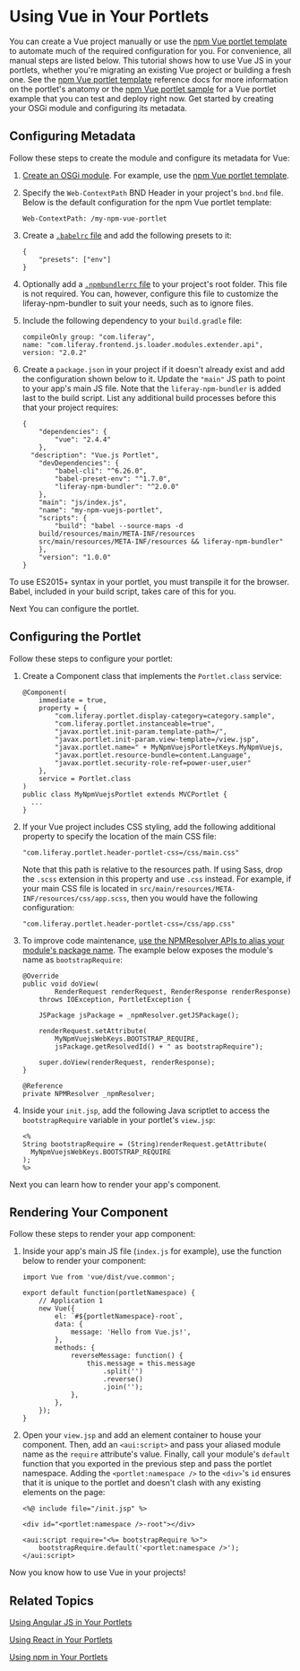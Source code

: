 # Using Vue in Your Portlets [](id=using-vue-in-your-portlets)

You can create a Vue project manually or use the [npm Vue portlet
template](/develop/reference/-/knowledge_base/7-1/npm-vue-js-portlet-template)
to automate much of the required configuration for you. For convenience, all
manual steps are listed below. This tutorial shows how to use Vue JS in your
portlets, whether you're migrating an existing Vue project or building a fresh
one. See the [npm Vue portlet
template](/develop/reference/-/knowledge_base/7-1/npm-vue-js-portlet-template)
reference docs for more information on the portlet's anatomy or the [npm Vue
portlet sample](/develop/reference/-/knowledge_base/7-1/vue-js-npm-portlet) for
a Vue portlet example that you can test and deploy right now. Get started by
creating your OSGi module and configuring its metadata. 

## Configuring Metadata [](id=configuring-metadata)

Follow these steps to create the module and configure its metadata for Vue:

1.  [Create an OSGi module](/develop/tutorials/-/knowledge_base/7-1/starting-module-development#creating-a-module). 
    For example, use the 
    [npm Vue portlet template](/develop/reference/-/knowledge_base/7-1/npm-vue-js-portlet-template). 

2.  Specify the `Web-ContextPath` BND Header in your project's `bnd.bnd` file. 
    Below is the default configuration for the npm Vue portlet template:

        Web-ContextPath: /my-npm-vue-portlet

3.  Create a 
    [`.babelrc` file](/develop/reference/-/knowledge_base/7-1/configuring-liferay-npm-bundler) 
    and add the following presets to it:

        {
        	"presets": ["env"]
        }

4.  Optionally add a 
    [`.npmbundlerrc` file](/develop/reference/-/knowledge_base/7-1/configuring-liferay-npm-bundler) 
    to your project's root folder. This file is not required. You can, however, 
    configure this file to customize the liferay-npm-bundler to suit your 
    needs, such as to ignore files. 

5.  Include the following dependency to your `build.gradle` file:

        compileOnly group: "com.liferay", 
        name: "com.liferay.frontend.js.loader.modules.extender.api", 
        version: "2.0.2"

6.  Create a `package.json` in your project if it doesn't already exist and add 
    the configuration shown below to it. Update the `"main"` JS path to point to 
    your app's main JS file. Note that the `liferay-npm-bundler` is added last 
    to the build script. List any additional build processes before this that 
    your project requires:

        {
        	"dependencies": {
        		"vue": "2.4.4"
        	},
          "description": "Vue.js Portlet",
        	"devDependencies": {
        		"babel-cli": "^6.26.0",
        		"babel-preset-env": "^1.7.0",
        		"liferay-npm-bundler": "^2.0.0"
        	},
        	"main": "js/index.js",
        	"name": "my-npm-vuejs-portlet",
        	"scripts": {
        		"build": "babel --source-maps -d 
            build/resources/main/META-INF/resources 
            src/main/resources/META-INF/resources && liferay-npm-bundler"
        	},
        	"version": "1.0.0"
        }

To use ES2015+ syntax in your portlet, you must transpile it for the browser. 
Babel, included in your build script, takes care of this for you. 

Next You can configure the portlet.

## Configuring the Portlet [](id=configuring-the-portlet)
 
Follow these steps to configure your portlet:

1.  Create a Component class that implements the `Portlet.class` service:

        @Component(
        	immediate = true,
        	property = {
        		"com.liferay.portlet.display-category=category.sample",
        		"com.liferay.portlet.instanceable=true",
        		"javax.portlet.init-param.template-path=/",
        		"javax.portlet.init-param.view-template=/view.jsp",
        		"javax.portlet.name=" + MyNpmVuejsPortletKeys.MyNpmVuejs,
        		"javax.portlet.resource-bundle=content.Language",
        		"javax.portlet.security-role-ref=power-user,user"
        	},
        	service = Portlet.class
        )
        public class MyNpmVuejsPortlet extends MVCPortlet {
          ...
        }
 
2.  If your Vue project includes CSS styling, add the following additional
    property to specify the location of the main CSS file:
    
        "com.liferay.portlet.header-portlet-css=/css/main.css"

    Note that this path is relative to the resources path. If using Sass, drop 
    the `.scss` extension in this property and use `.css` instead. For example, 
    if your main CSS file is located in 
    `src/main/resources/META-INF/resources/css/app.scss`, then you would have 
    the following configuration:
    
        "com.liferay.portlet.header-portlet-css=/css/app.css"

3.  To improve code maintenance, 
    [use the NPMResolver APIs to alias your module's package name](/develop/tutorials/-/knowledge_base/7-1/referencing-an-npm-modules-package). 
    The example below exposes the module's name as `bootstrapRequire`:

        @Override
        public void doView(
        		RenderRequest renderRequest, RenderResponse renderResponse)
        	throws IOException, PortletException {

        	JSPackage jsPackage = _npmResolver.getJSPackage();

        	renderRequest.setAttribute(
        		MyNpmVuejsWebKeys.BOOTSTRAP_REQUIRE,
        		jsPackage.getResolvedId() + " as bootstrapRequire");

        	super.doView(renderRequest, renderResponse);
        }

        @Reference
        private NPMResolver _npmResolver;

4.  Inside your `init.jsp`, add the following Java scriptlet to access the 
    `bootstrapRequire` variable in your portlet's `view.jsp`:

        <%
        String bootstrapRequire = (String)renderRequest.getAttribute(
          MyNpmVuejsWebKeys.BOOTSTRAP_REQUIRE
        );
        %>

Next you can learn how to render your app's component. 

## Rendering Your Component [](id=rendering-your-component)

Follow these steps to render your app component:
 
1.  Inside your app's main JS file (`index.js` for example), use the function 
    below to render your component:

        import Vue from 'vue/dist/vue.common';

        export default function(portletNamespace) {
        	// Application 1
        	new Vue({
        		el: `#${portletNamespace}-root`,
        		data: {
        			message: 'Hello from Vue.js!',
        		},
        		methods: {
        			reverseMessage: function() {
        				this.message = this.message
        					.split('')
        					.reverse()
        					.join('');
        			},
        		},
        	});
        }

2.  Open your `view.jsp` and add an element container to house your component. 
    Then, add an `<aui:script>` and pass your aliased module name as the 
    `require` attribute's value. Finally, call your module's `default` function 
    that you exported in the previous step and pass the portlet namespace. 
    Adding the `<portlet:namespace />` to the `<div>`'s `id` ensures that it is 
    unique to the portlet and doesn't clash with any existing elements on the 
    page:

        <%@ include file="/init.jsp" %>

        <div id="<portlet:namespace />-root"></div>

        <aui:script require="<%= bootstrapRequire %>">
        	bootstrapRequire.default('<portlet:namespace />');
        </aui:script>

Now you know how to use Vue in your projects! 

## Related Topics [](id=related-topics)

[Using Angular JS in Your Portlets](/develop/tutorials/-/knowledge_base/7-1/using-angular-js-in-your-portlets)

[Using React in Your Portlets](/develop/tutorials/-/knowledge_base/7-1/using-react-in-your-portlets)

[Using npm in Your Portlets](/develop/tutorials/-/knowledge_base/7-1/using-npm-in-your-portlets)
